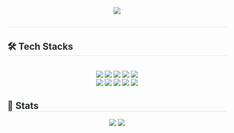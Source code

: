 <div align= "center">
    <img src="https://capsule-render.vercel.app/api?type=transparent&color=ac2020&height=180&text=Sihun`s%20GitHub&animation=twinkling&fontColor=ffffff&fontSize=90" />
    </div>
    <div style="text-align: left;"> 
    <h2 style="border-bottom: 1px solid #d8dee4; color: #282d33;">  </h2>  
    <div style="font-weight: 700; font-size: 15px; text-align: left; color: #282d33;">  </div> 
    </div>
    <div style="text-align: left;">
    <h2 style="border-bottom: 1px solid #d8dee4; color: #282d33;"> 🛠️ Tech Stacks </h2> <br> 
    <div  align= "center"> <img src="https://img.shields.io/badge/Java-007396?style=plastic&logo=Java&logoColor=white">
          <img src="https://img.shields.io/badge/Next.js-000000?style=plastic&logo=Next.js&logoColor=white">
          <img src="https://img.shields.io/badge/React-61DAFB?style=plastic&logo=React&logoColor=white">
          <img src="https://img.shields.io/badge/IOS-000000?style=plastic&logo=IOS&logoColor=white">
          <img src="https://img.shields.io/badge/Javascript-F7DF1E?style=plastic&logo=Javascript&logoColor=white">
          <br/><img src="https://img.shields.io/badge/C-A8B9CC?style=plastic&logo=C&logoColor=white">
          <img src="https://img.shields.io/badge/C++-00599C?style=plastic&logo=C%2B%2B&logoColor=white">
          <img src="https://img.shields.io/badge/Github-181717?style=plastic&logo=Github&logoColor=white">
          <img src="https://img.shields.io/badge/Notion-000000?style=plastic&logo=Notion&logoColor=white">
          <img src="https://img.shields.io/badge/Python-3776AB?style=plastic&logo=Python&logoColor=white">
          <br/></div>
    </div>
    <div style="text-align: left;"> 
    <h2 style="border-bottom: 1px solid #d8dee4; color: #282d33;"> 🏅 Stats </h2> <div align= "center"> <img src="https://github-readme-stats.vercel.app/api?username=Jeon_Sihun&bg_color=180,000000,00000000&title_color=000000&text_color=000000"
         /> <img src="https://github-readme-stats.vercel.app/api/top-langs/?username=Jeon_Sihun&layout=compact&bg_color=180,000000,00000000&title_color=000000&text_color=000000"
           /> </div> 
    </div>
    
